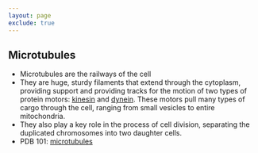 ```yaml
---
layout: page
exclude: true
---
```

## Microtubules

* Microtubules are the railways of the cell
* They are huge, sturdy filaments that extend through the cytoplasm, providing support and providing tracks for the motion of two types of protein motors: [kinesin](https://en.wikipedia.org/wiki/Kinesin) and [dynein](https://en.wikipedia.org/wiki/Dynein). These motors pull many types of cargo through the cell, ranging from small vesicles to entire mitochondria.
* They also play a key role in the process of cell division, separating the duplicated chromosomes into two daughter cells.
* PDB 101: [microtubules](https://pdb101.rcsb.org/motm/175)

